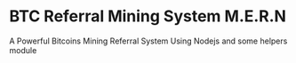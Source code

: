 <h1>BTC Referral Mining System M.E.R.N </h1>
<p>A Powerful Bitcoins Mining Referral System Using Nodejs and some helpers module</p>

